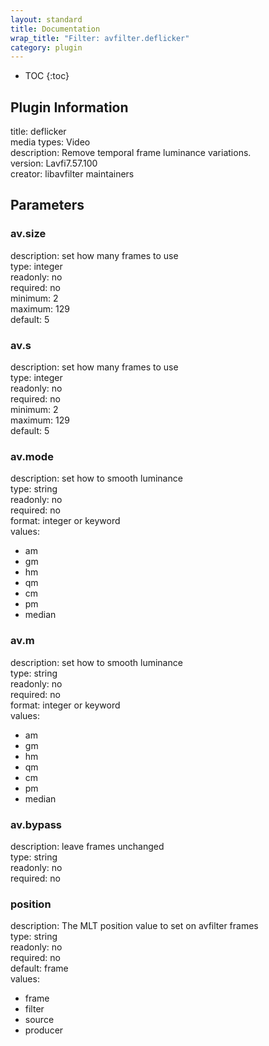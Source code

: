 ```yaml
---
layout: standard
title: Documentation
wrap_title: "Filter: avfilter.deflicker"
category: plugin
---
```

* TOC
{:toc}

## Plugin Information

title: deflicker  
media types:
Video  
description: Remove temporal frame luminance variations.  
version: Lavfi7.57.100  
creator: libavfilter maintainers  

## Parameters

### av.size

  
description:
set how many frames to use  
type: integer  
readonly: no  
required: no  
minimum: 2  
maximum: 129  
default: 5  

### av.s

  
description:
set how many frames to use  
type: integer  
readonly: no  
required: no  
minimum: 2  
maximum: 129  
default: 5  

### av.mode

  
description:
set how to smooth luminance  
type: string  
readonly: no  
required: no  
format: integer or keyword  
values:  

* am
* gm
* hm
* qm
* cm
* pm
* median

### av.m

  
description:
set how to smooth luminance  
type: string  
readonly: no  
required: no  
format: integer or keyword  
values:  

* am
* gm
* hm
* qm
* cm
* pm
* median

### av.bypass

  
description:
leave frames unchanged  
type: string  
readonly: no  
required: no  

### position

  
description:
The MLT position value to set on avfilter frames  
type: string  
readonly: no  
required: no  
default: frame  
values:  

* frame
* filter
* source
* producer

